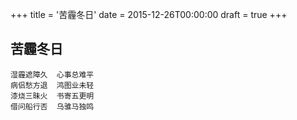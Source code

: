 +++
title = '苦霾冬日'
date = 2015-12-26T00:00:00
draft = true
+++
## 苦霾冬日

```text
湿霾遮障久  心事总难平
病侣愁方退  鸿图业未轻
漆烧三昧火  书寄五更明
借问船行否  乌骓马独鸣
```
